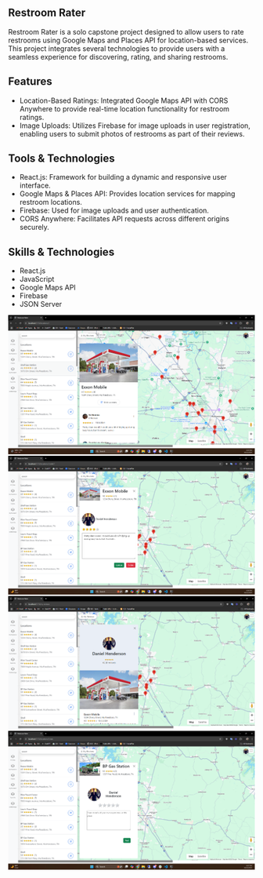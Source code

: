 ## Restroom Rater
Restroom Rater is a solo capstone project designed to allow users to rate restrooms using Google Maps and Places API for location-based services. This project integrates several technologies to provide users with a seamless experience for discovering, rating, and sharing restrooms.

## Features
* Location-Based Ratings: Integrated Google Maps API with CORS Anywhere to provide real-time location functionality for restroom ratings.
* Image Uploads: Utilizes Firebase for image uploads in user registration, enabling users to submit photos of restrooms as part of their reviews.

## Tools & Technologies
* React.js: Framework for building a dynamic and responsive user interface.
* Google Maps & Places API: Provides location services for mapping restroom locations.
* Firebase: Used for image uploads and user authentication.
* CORS Anywhere: Facilitates API requests across different origins securely.

## Skills & Technologies
* React.js
* JavaScript
* Google Maps API
* Firebase
* JSON Server

![HTTP Request/Response Cycle](./LocationList&Location.png)
![HTTP Request/Response Cycle](./EditExisting.png)
![HTTP Request/Response Cycle](./MyReviews.png)
![HTTP Request/Response Cycle](./ReviewExisting.png)
